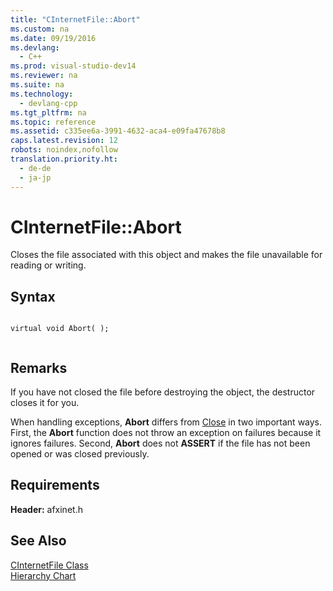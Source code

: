 ```yaml
---
title: "CInternetFile::Abort"
ms.custom: na
ms.date: 09/19/2016
ms.devlang: 
  - C++
ms.prod: visual-studio-dev14
ms.reviewer: na
ms.suite: na
ms.technology: 
  - devlang-cpp
ms.tgt_pltfrm: na
ms.topic: reference
ms.assetid: c335ee6a-3991-4632-aca4-e09fa47678b8
caps.latest.revision: 12
robots: noindex,nofollow
translation.priority.ht: 
  - de-de
  - ja-jp
---
```

# CInternetFile::Abort
Closes the file associated with this object and makes the file unavailable for reading or writing.  
  
## Syntax  
  
```  
  
virtual void Abort( );  
  
```  
  
## Remarks  
 If you have not closed the file before destroying the object, the destructor closes it for you.  
  
 When handling exceptions, **Abort** differs from [Close](../vs140/CInternetFile--Close.md) in two important ways. First, the **Abort** function does not throw an exception on failures because it ignores failures. Second, **Abort** does not **ASSERT** if the file has not been opened or was closed previously.  
  
## Requirements  
 **Header:** afxinet.h  
  
## See Also  
 [CInternetFile Class](../vs140/CInternetFile-Class.md)   
 [Hierarchy Chart](../vs140/Hierarchy-Chart.md)